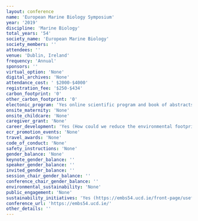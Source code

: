 ```yaml
---
layout: conference 
name: 'European Marine Biology Symposium'
year: '2019'
discipline: 'Marine Biology'
total_years: '54'
society_name: 'European Marine Biology'
society_members: ''
attendees: ''
venue: 'Dublin, Ireland'
frequency: 'Annual'
sponsors: ''
virtual_option: 'None'
digital_archives: 'None'
attendance_cost: ' $2000-$4000'
registration_fee: '$250-$434'
carbon_footprint: '0'
other_carbon_footprint: '0'
electonic_program: 'Yes online scientific program and book of abstracts were available online on the conference website.'
onsite_maternity: 'None'
onsite_childcare: 'None'
caregiver_grant: 'None'
career_development: 'Yes (How could we reduce the environmental footprint of manganese nodule mining through improved equipment design?)'
ecr_promotion_events: 'None'
travel_awards: 'None'
code_of_conduct: 'None'
safety_instructions: 'None'
gender_balance: 'None'
keynote_gender_balance: ''
speaker_gender_balance: ''
invited_gender_balance: ''
session_chair_gender_balance: ''
conference_chair_gender_balance: ''
environmental_sustainability: 'None'
public_engagement: 'None'
sustainability_initiatives: 'Yes (https://embs54.ucd.ie/front-page/useful-information/an-environmentally-conscious-symposium/): In keeping with our philosophy of conservation and sustainability, we have ensured that EMBS54 benefits from the following:     Close proximity to transportation hubs, public transport, hire bikes     Close proximity to accommodation, restaurants, activities     Local catering companies used to reduce transportation miles     Reusable tableware, no plastic bottles     Venue employs natural light     Recycling/composting facilities on campus     Minimal use of plastic – paper name badges, BYO lanyards     Digital alternatives to paper used wherever possible'
conference_url: 'https://embs54.ucd.ie/'
other_details: ''
---
```

